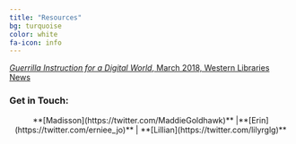 ```yaml
---
title: "Resources"
bg: turquoise
color: white
fa-icon: info
---
```


[*Guerrilla Instruction for a Digital World*, March 2018, Western Libraries News](https://www.lib.uwo.ca/news/2018/guerrilla_instruction_for_a_digital_world.html)

### Get in Touch:
<div align="center"> **[Madisson](https://twitter.com/MaddieGoldhawk)** |**[Erin](https://twitter.com/erniee_jo)** | **[Lillian](https://twitter.com/lilyrglg)** </div>
